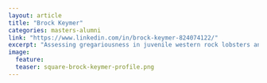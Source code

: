 ```yaml
---
layout: article
title: "Brock Keymer"
categories: masters-alumni
link: "https://www.linkedin.com/in/brock-keymer-824074122/"
excerpt: "Assessing gregariousness in juvenile western rock lobsters and its implications for stock assessment (2018)"
image:
  feature: 
  teaser: square-brock-keymer-profile.png
---
```

